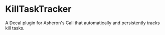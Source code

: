 # KillTaskTracker
A Decal plugin for Asheron's Call that automatically and persistently tracks kill tasks.
